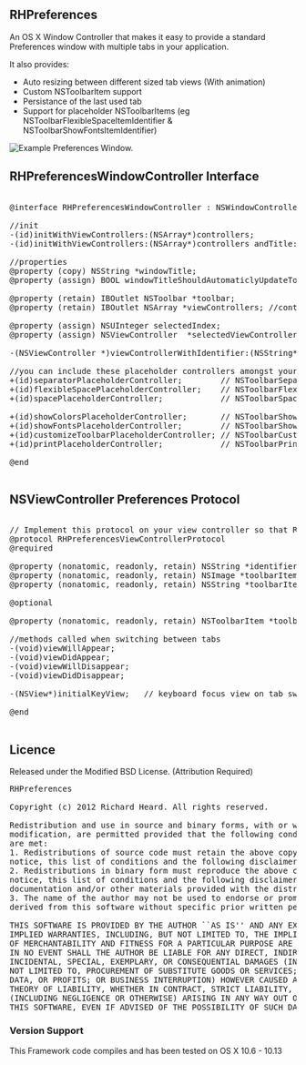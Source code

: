 ## RHPreferences
An OS X Window Controller that makes it easy to provide a standard Preferences window with multiple tabs in your application.

It also provides:
* Auto resizing between different sized tab views (With animation)
* Custom NSToolbarItem support
* Persistance of the last used tab
* Support for placeholder NSToolbarItems (eg NSToolbarFlexibleSpaceItemIdentifier & NSToolbarShowFontsItemIdentifier)

![Example Preferences Window.](https://github.com/heardrwt/RHPreferences/raw/master/Preferences.png )


## RHPreferencesWindowController Interface
<pre>

@interface RHPreferencesWindowController : NSWindowController <NSToolbarDelegate>

//init
-(id)initWithViewControllers:(NSArray*)controllers;
-(id)initWithViewControllers:(NSArray*)controllers andTitle:(NSString*)title;

//properties
@property (copy) NSString *windowTitle;
@property (assign) BOOL windowTitleShouldAutomaticlyUpdateToReflectSelectedViewController; //defaults to YES

@property (retain) IBOutlet NSToolbar *toolbar;
@property (retain) IBOutlet NSArray *viewControllers; //controllers should implement RHPreferencesViewControllerProtocol

@property (assign) NSUInteger selectedIndex;
@property (assign) NSViewController <RHPreferencesViewControllerProtocol> *selectedViewController;

-(NSViewController <RHPreferencesViewControllerProtocol>*)viewControllerWithIdentifier:(NSString*)identifier;

//you can include these placeholder controllers amongst your array of view controllers to show their respective items in the toolbar
+(id)separatorPlaceholderController;        // NSToolbarSeparatorItemIdentifier
+(id)flexibleSpacePlaceholderController;    // NSToolbarFlexibleSpaceItemIdentifier
+(id)spacePlaceholderController;            // NSToolbarSpaceItemIdentifier

+(id)showColorsPlaceholderController;       // NSToolbarShowColorsItemIdentifier
+(id)showFontsPlaceholderController;        // NSToolbarShowFontsItemIdentifier
+(id)customizeToolbarPlaceholderController; // NSToolbarCustomizeToolbarItemIdentifier
+(id)printPlaceholderController;            // NSToolbarPrintItemIdentifier

@end

</pre>

## NSViewController Preferences Protocol
<pre>

// Implement this protocol on your view controller so that RHPreferencesWindow knows what to show in the tabbar. Label, image etc.
@protocol RHPreferencesViewControllerProtocol <NSObject>
@required

@property (nonatomic, readonly, retain) NSString *identifier;
@property (nonatomic, readonly, retain) NSImage *toolbarItemImage;
@property (nonatomic, readonly, retain) NSString *toolbarItemLabel;

@optional

@property (nonatomic, readonly, retain) NSToolbarItem *toolbarItem; //optional, overrides the above 3 properties. allows for custom tabbar items.

//methods called when switching between tabs
-(void)viewWillAppear;
-(void)viewDidAppear;
-(void)viewWillDisappear;
-(void)viewDidDisappear;

-(NSView*)initialKeyView;   // keyboard focus view on tab switch...

@end

</pre>

## Licence
Released under the Modified BSD License. 
(Attribution Required)
<pre>
RHPreferences

Copyright (c) 2012 Richard Heard. All rights reserved.

Redistribution and use in source and binary forms, with or without
modification, are permitted provided that the following conditions
are met:
1. Redistributions of source code must retain the above copyright
notice, this list of conditions and the following disclaimer.
2. Redistributions in binary form must reproduce the above copyright
notice, this list of conditions and the following disclaimer in the
documentation and/or other materials provided with the distribution.
3. The name of the author may not be used to endorse or promote products
derived from this software without specific prior written permission.

THIS SOFTWARE IS PROVIDED BY THE AUTHOR ``AS IS'' AND ANY EXPRESS OR
IMPLIED WARRANTIES, INCLUDING, BUT NOT LIMITED TO, THE IMPLIED WARRANTIES
OF MERCHANTABILITY AND FITNESS FOR A PARTICULAR PURPOSE ARE DISCLAIMED.
IN NO EVENT SHALL THE AUTHOR BE LIABLE FOR ANY DIRECT, INDIRECT,
INCIDENTAL, SPECIAL, EXEMPLARY, OR CONSEQUENTIAL DAMAGES (INCLUDING, BUT
NOT LIMITED TO, PROCUREMENT OF SUBSTITUTE GOODS OR SERVICES; LOSS OF USE,
DATA, OR PROFITS; OR BUSINESS INTERRUPTION) HOWEVER CAUSED AND ON ANY
THEORY OF LIABILITY, WHETHER IN CONTRACT, STRICT LIABILITY, OR TORT
(INCLUDING NEGLIGENCE OR OTHERWISE) ARISING IN ANY WAY OUT OF THE USE OF
THIS SOFTWARE, EVEN IF ADVISED OF THE POSSIBILITY OF SUCH DAMAGE.
</pre>


### Version Support
This Framework code compiles and has been tested on OS X 10.6 - 10.13

